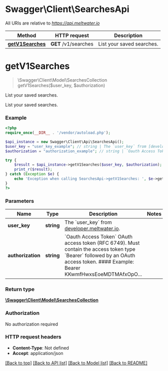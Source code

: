 # Swagger\Client\SearchesApi

All URIs are relative to *https://api.meltwater.io*

Method | HTTP request | Description
------------- | ------------- | -------------
[**getV1Searches**](SearchesApi.md#getV1Searches) | **GET** /v1/searches | List your saved searches.


# **getV1Searches**
> \Swagger\Client\Model\SearchesCollection getV1Searches($user_key, $authorization)

List your saved searches.

List your saved searches.

### Example
```php
<?php
require_once(__DIR__ . '/vendor/autoload.php');

$api_instance = new Swagger\Client\Api\SearchesApi();
$user_key = "user_key_example"; // string | The `user_key` from [developer.meltwater.io](https://developer.meltwater.io/admin/applications/).
$authorization = "authorization_example"; // string | `Oauth Access Token`    OAuth access token (RFC 6749). Must contain the access token type `Bearer`  followed by an OAuth access token.    #### Example:        Bearer KKwmfHwxsEoeMDTMAfxOpO...

try {
    $result = $api_instance->getV1Searches($user_key, $authorization);
    print_r($result);
} catch (Exception $e) {
    echo 'Exception when calling SearchesApi->getV1Searches: ', $e->getMessage(), PHP_EOL;
}
?>
```

### Parameters

Name | Type | Description  | Notes
------------- | ------------- | ------------- | -------------
 **user_key** | **string**| The &#x60;user_key&#x60; from [developer.meltwater.io](https://developer.meltwater.io/admin/applications/). |
 **authorization** | **string**| &#x60;Oauth Access Token&#x60;    OAuth access token (RFC 6749). Must contain the access token type &#x60;Bearer&#x60;  followed by an OAuth access token.    #### Example:        Bearer KKwmfHwxsEoeMDTMAfxOpO... |

### Return type

[**\Swagger\Client\Model\SearchesCollection**](../Model/SearchesCollection.md)

### Authorization

No authorization required

### HTTP request headers

 - **Content-Type**: Not defined
 - **Accept**: application/json

[[Back to top]](#) [[Back to API list]](../../README.md#documentation-for-api-endpoints) [[Back to Model list]](../../README.md#documentation-for-models) [[Back to README]](../../README.md)

